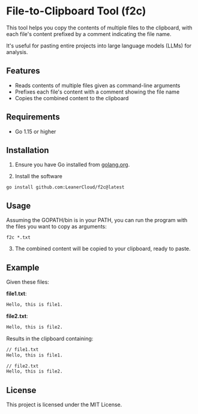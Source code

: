 # File-to-Clipboard Tool (f2c)

This tool helps you copy the contents of multiple files to the clipboard, with each file's content prefixed by a comment indicating the file name.

It's useful for pasting entire projects into large language models (LLMs) for analysis.

## Features

- Reads contents of multiple files given as command-line arguments
- Prefixes each file's content with a comment showing the file name
- Copies the combined content to the clipboard

## Requirements

- Go 1.15 or higher

## Installation

1. Ensure you have Go installed from [golang.org](https://golang.org/).

2. Install the software

```shell
go install github.com:LeanerCloud/f2c@latest
```

## Usage

Assuming the GOPATH/bin is in your PATH, you can run the program with the files you want to copy as arguments:

```shell
f2c *.txt
```

3. The combined content will be copied to your clipboard, ready to paste.

## Example

Given these files:

**file1.txt**:

```txt
Hello, this is file1.
```

**file2.txt**:

```txt
Hello, this is file2.
```

Results in the clipboard containing:

```txt
// file1.txt
Hello, this is file1.

// file2.txt
Hello, this is file2.
```

## License

This project is licensed under the MIT License.
